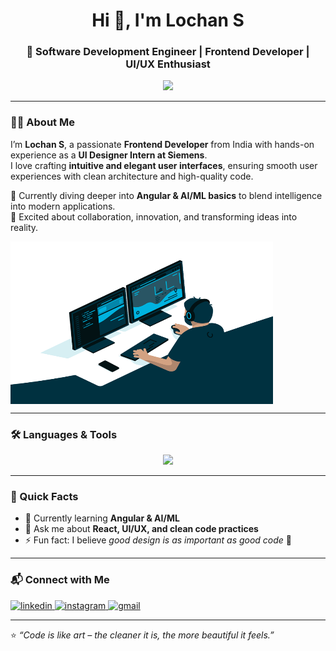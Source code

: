<h1 align="center">Hi 👋, I'm Lochan S</h1>
<h3 align="center">🚀 Software Development Engineer | Frontend Developer | UI/UX Enthusiast</h3>

<p align="center">
  <img src="https://readme-typing-svg.herokuapp.com?font=Fira+Code&duration=3000&pause=1000&color=1B98E0&center=true&vCenter=true&width=600&lines=Frontend+Developer+💻;UI+Designer+Intern+at+Siemens🎨;Building+AI%2FML+foundations+🤖;Transforming+ideas+into+seamless+experiences+✨" />
</p>

---

### 👨‍💻 About Me
I’m **Lochan S**, a passionate **Frontend Developer** from India with hands-on experience as a **UI Designer Intern at Siemens**.  
I love crafting **intuitive and elegant user interfaces**, ensuring smooth user experiences with clean architecture and high-quality code.  

🔹 Currently diving deeper into **Angular & AI/ML basics** to blend intelligence into modern applications.  
🔹 Excited about collaboration, innovation, and transforming ideas into reality.  

<img align="center" alt="Coding GIF" src="https://github.com/Lochan09/Lochan09/blob/main/code.gif" width="420" height="260" />

---
### 🛠️ Languages & Tools  
<p align="center">
  <img src="https://skillicons.dev/icons?i=html,css,js,react,redux,angular,figma,nodejs,mongodb,git,aws,python" />
</p>

---

### 🌟 Quick Facts
- 🌱 Currently learning **Angular & AI/ML**
- 💬 Ask me about **React, UI/UX, and clean code practices**
- ⚡ Fun fact: I believe *good design is as important as good code* 🎨

---

### 📬 Connect with Me  
<p align="left">
  <a href="https://www.linkedin.com/in/lochan-s-17905b2b0/">
    <img src="https://skillicons.dev/icons?i=linkedin" alt="linkedin" />
  </a>
  <a href="https://www.instagram.com/lochan_s_gowda/">
    <img src="https://skillicons.dev/icons?i=instagram" alt="instagram" />
  </a>
  <a href="mailto:slochansgowdas@gmail.com">
    <img src="https://skillicons.dev/icons?i=gmail" alt="gmail" />
  </a>
</p>

---

⭐️ *“Code is like art – the cleaner it is, the more beautiful it feels.”*  
